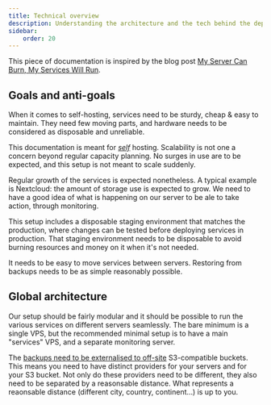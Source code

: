 ```yaml
---
title: Technical overview
description: Understanding the architecture and the tech behind the deployment
sidebar:
    order: 20
---
```


This piece of documentation is inspired by the blog post [My Server Can Burn, My Services Will Run](https://ergaster.org/posts/2023/10/05-my-server-can-burn/).

## Goals and anti-goals

When it comes to self-hosting, services need to be sturdy, cheap & easy to maintain. They need few moving parts, and hardware needs to be considered as disposable and unreliable.

This documentation is meant for [_self_](https://ergaster.org/posts/2023/08/09-i-dont-want-to-host-services-but-i-do/) hosting. Scalability is not one a concern beyond regular capacity planning. No surges in use are to be expected, and this setup is not meant to scale suddenly.

Regular growth of the services is expected nonetheless. A typical example is Nextcloud: the amount of storage use is expected to grow.
We need to have a good idea of what is happening on our server to be ale to take action, through monitoring.

This setup includes a disposable staging environment that matches the production, where changes can be tested before deploying services in production. That staging environment needs to be disposable to avoid burning resources and money on it when it's not needed.

It needs to be easy to move services between servers. Restoring from backups needs to be as simple reasonably possible.

## Global architecture

Our setup should be fairly modular and it should be possible to run the various services on different servers seamlessly. The bare minimum is a single VPS, but the recommended minimal setup is to have a main "services" VPS, and a separate monitoring server.

The [backups need to be externalised to off-site](https://en.wikipedia.org/wiki/Disaster_recovery#Strategies) S3-compatible buckets. This means you need to have distinct providers for your servers and for your S3 bucket. Not only do these providers need to be different, they also need to be separated by a reasonsable distance. What represents a reaonsable distance (different city, country, continent…) is up to you.
